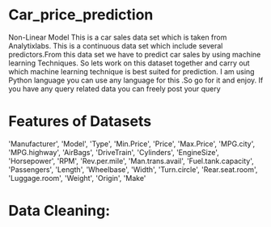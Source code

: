 # Car_price_prediction
Non-Linear Model
This is a car sales data set which is taken from Analytixlabs. This is a continuous data set which include several predictors.From this data set we have to predict car sales by using machine learning Techniques.
So lets work on this dataset together and carry out which machine learning technique is best suited for prediction.
I am using Python language you can use any language for this .So go for it and enjoy.
If you have any query related data you can freely post your query

# Features of Datasets
'Manufacturer', 'Model', 'Type', 'Min.Price', 'Price', 'Max.Price',
       'MPG.city', 'MPG.highway', 'AirBags', 'DriveTrain', 'Cylinders',
       'EngineSize', 'Horsepower', 'RPM', 'Rev.per.mile', 'Man.trans.avail',
       'Fuel.tank.capacity', 'Passengers', 'Length', 'Wheelbase', 'Width',
       'Turn.circle', 'Rear.seat.room', 'Luggage.room', 'Weight', 'Origin',
       'Make'
       
# Data Cleaning:

